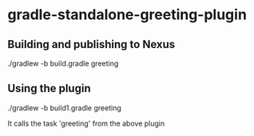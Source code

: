 # gradle-standalone-greeting-plugin

## Building and publishing to Nexus
./gradlew -b build.gradle greeting

## Using the plugin
./gradlew -b build1.gradle greeting

It calls the task 'greeting' from the above plugin
